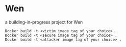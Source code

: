 # Wen
a building-in-progress project for Wen
```
Docker build -t <victim image tag of your choice> .
Docker build -t <secure image tag of your choice> .
Docker build -t <attacker image tag of your choice> .
```
